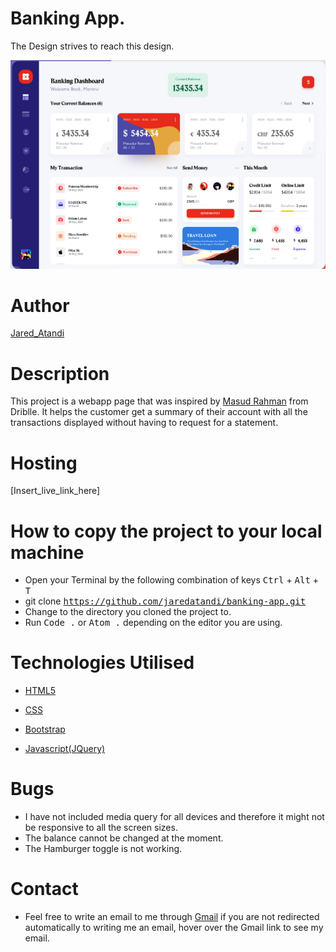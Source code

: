 # Banking App.

The Design strives to reach this design.

![landing page](./images/banklandingpage.png)

# Author

[Jared_Atandi](https://github.com/jaredatandi "My Github page")

# Description

This project is a webapp page that was inspired by [Masud Rahman](https://dribbble.com/uigeek) from Driblle. It helps the customer get a summary of their account with all the transactions displayed without having to request for a statement.

# Hosting

[Insert_live_link_here]

# How to copy the project to your local machine

- Open your Terminal by the following combination of keys <kbd>Ctrl</kbd> + <kbd>Alt</kbd> + <kbd>T</kbd>
- git clone <kbd>https://github.com/jaredatandi/banking-app.git</kbd>
- Change to the directory you cloned the project to.
- Run <kbd>Code .</kbd> or <kbd>Atom .</kbd> depending on the editor you are using.

# Technologies Utilised

- [HTML5](https://platform.html5.org/)

- [CSS](https://www.w3.org/Style/CSS/Overview.en.html)
- [Bootstrap](https://getbootstrap.com/)

- [Javascript(JQuery)](https://jquery.com/)

# Bugs

- I have not included media query for all devices and therefore it might not be responsive
  to all the screen sizes.
- The balance cannot be changed at the moment.
- The Hamburger toggle is not working.

# Contact

- Feel free to write an email to me through [Gmail](https://mailto:jaredatandi07@gmail.com "jaredatandi07@gmail.com")
  if you are not redirected automatically to writing me an email, hover over the Gmail link to see my email.
